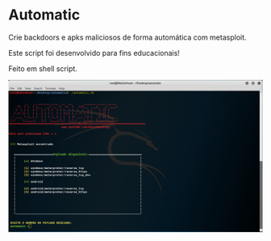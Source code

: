 # Automatic
Crie backdoors e apks maliciosos de forma automática com metasploit.



Este script foi desenvolvido para fins educacionais!


Feito em shell script.

![alt text](https://github.com/BaconHacking/Automatic/blob/master/automatic.png)
